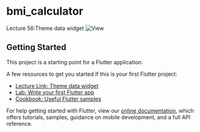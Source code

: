 # bmi_calculator

Lecture 56:Theme data widget
![View](https://user-images.githubusercontent.com/74371957/99928588-91744980-2d6b-11eb-86ae-5df042c28a61.png)

## Getting Started

This project is a starting point for a Flutter application.

A few resources to get you started if this is your first Flutter project:
- [Lecture Link: Theme data widget](https://www.youtube.com/watch?v=f6O6VkZtymI&list=PLGJPpb8f27YY-gBqVlUbWNz3Eo5IplFlT&index=68)
- [Lab: Write your first Flutter app](https://flutter.dev/docs/get-started/codelab)
- [Cookbook: Useful Flutter samples](https://flutter.dev/docs/cookbook)

For help getting started with Flutter, view our
[online documentation](https://flutter.dev/docs), which offers tutorials,
samples, guidance on mobile development, and a full API reference.

